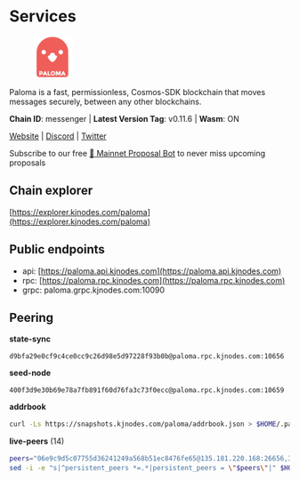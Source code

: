 # Services

<figure><img src="https://raw.githubusercontent.com/kj89/cosmos-images/main/logos/paloma.png" alt=""><figcaption></figcaption></figure>

Paloma is a fast, permissionless, Cosmos-SDK blockchain that  moves messages securely, between any other blockchains.

**Chain ID**: messenger | **Latest Version Tag**: v0.11.6 | **Wasm**: ON

[Website](https://www.palomachain.com) | [Discord](https://discord.gg/tKVFpfdSw4) | [Twitter](https://twitter.com/paloma_chain)



Subscribe to our free [🤖 Mainnet Proposal Bot](https://t.me/kjnodes_proposal_bot) to never miss upcoming proposals


## Chain explorer
[https://explorer.kjnodes.com/paloma](https://explorer.kjnodes.com/paloma)

## Public endpoints

* api: [https://paloma.api.kjnodes.com](https://paloma.api.kjnodes.com)
* rpc: [https://paloma.rpc.kjnodes.com](https://paloma.rpc.kjnodes.com)
* grpc: paloma.grpc.kjnodes.com:10090

## Peering

**state-sync**

```text
d9bfa29e0cf9c4ce0cc9c26d98e5d97228f93b0b@paloma.rpc.kjnodes.com:10656
```

**seed-node**

```text
400f3d9e30b69e78a7fb891f60d76fa3c73f0ecc@paloma.rpc.kjnodes.com:10659
```

**addrbook**
```bash
curl -Ls https://snapshots.kjnodes.com/paloma/addrbook.json > $HOME/.paloma/config/addrbook.json
```

**live-peers** (14)
```bash
peers="06e9c9d5c07755d36241249a568b51ec8476fe65@135.181.220.168:26656,317141e329bc214a76ba92201f6818574ebe5323@135.181.114.98:36656,f4c43099e04b721c54a454dad85f61da49be90bc@65.108.199.222:28656,7e93f6409ade895fe301b502d6fb9dfb96343a34@135.125.5.34:54056,e833844c00b8ce60ce6826f170becfa18e6172c2@46.4.27.59:26656,2c6772b11c1f9eff2a923eb2bf808543cdd501c5@79.143.179.196:26656,41a47bae18f81c1f626e4b238221b77e274424d7@45.33.65.223:26656,d9bfa29e0cf9c4ce0cc9c26d98e5d97228f93b0b@65.109.88.38:10656,8ed8cddfac504d986a2c6545def0e57b2c6aa5db@65.109.106.172:38656,b92c94f00b46500a5ff8920acd438c0873c2f9da@50.116.13.101:26656,08c242d4505c5db223647069fdc0acb6e90079aa@65.109.106.214:26656,16f0d09580054101394ea08bbb48b1ad5bb91a27@95.214.52.144:10656,87b4221770495e66e772a53bbea92a15aff288c2@144.126.158.0:26656,ab6875bd52d6493f39612eb5dff57ced1e3a5ad6@95.217.229.18:10656"
sed -i -e "s|^persistent_peers *=.*|persistent_peers = \"$peers\"|" $HOME/.paloma/config/config.toml
```
